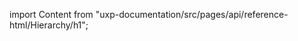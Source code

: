 
import Content from "uxp-documentation/src/pages/api/reference-html/Hierarchy/h1";

<Content query="product=xd"/>
